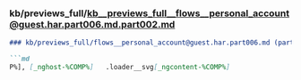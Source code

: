 ### kb/previews_full/kb__previews_full__flows__personal_account@guest.har.part006.md.part002.md

```md
### kb/previews_full/flows__personal_account@guest.har.part006.md (part 002)

```md
P%], [_nghost-%COMP%]   .loader__svg[_ngcontent-%COMP%] 
```

```

```
